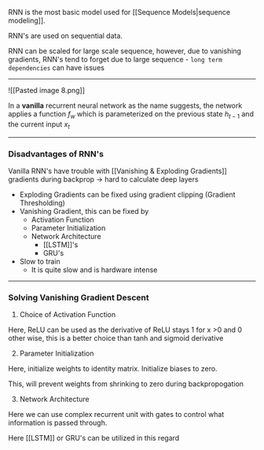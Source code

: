 RNN is the most basic model used for [[Sequence Models|sequence modeling]].

RNN's are used on sequential data.

RNN can be scaled for large scale sequence, however, due to vanishing gradients, RNN's tend to forget due to large sequence - `long term dependencies` can have issues

---
![[Pasted image 8.png]]

In a **vanilla** recurrent neural network as the name suggests, the network applies a function $f_w$ which is parameterized on the previous state $h_{t-1}$ and the current input $x_t$  

---
### Disadvantages of RNN's

Vanilla RNN's have trouble with [[Vanishing & Exploding Gradients]] gradients during backprop -> hard to calculate deep layers
- Exploding Gradients can be fixed using gradient clipping (Gradient Thresholding)
- Vanishing Gradient, this can be fixed by 
	- Activation Function
	- Parameter Initialization
	- Network Architecture
		- [[LSTM]]'s 
		- GRU's
- Slow to train
	- It is quite slow and is hardware intense

---

### Solving Vanishing Gradient Descent  

1. Choice of Activation Function

Here, ReLU can be used as the derivative of ReLU stays 1 for x >0 and 0 other wise, this is a better choice than tanh and sigmoid derivative

2. Parameter Initialization

Here, initialize weights to identity matrix.
Initialize biases to zero.

This, will prevent weights from shrinking to zero during backpropogation

3. Network Architecture

Here we can use complex recurrent unit with gates to control what information is passed through.

Here [[LSTM]] or GRU's  can be utilized in this regard

